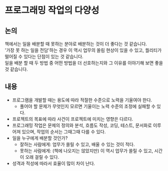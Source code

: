 # 프로그래밍 작업의 다양성

## 논의
책에서는 일을 배분할 때 못하는 분야로 배분하는 것이 더 좋다는 것 같습니다.  
'가장 못 하는 일을 전담'하는 경우 이 역시 업무의 쏠림 현상이 있을 수 있고, 퀄리티가 떨어질 수 있다는 단점이 있는 것 같습니다.  
일을 배분 할 때 두 방법 중 어떤 방법을 더 선호하는지와 그 이유를 이야기해 보면 좋을 것 같습니다. 

## 내용
- 프로그램을 개발할 때는 용도에 따라 적절한 수준으로 노력을 기울여야 한다.
    - 풀어야 할 문제가 무엇인지 모르면 기울이는 노력 수준의 조정에 실패할 수 있다.
- 프로젝트의 목표에 따라 사건이 프로젝트에 미치는 영향은 다르다.
- 프로그래밍 작업은 문제의 정의와 분석, 흐름도 작성, 코딩, 테스트, 문서화로 이루어져 있으며, 작업의 순서는 그때그때 다를 수 있다.
- 일을 누구에게 배분할 것인가?
    - 잘하는 사람에게: 업무가 쏠릴 수 있고, 배울 수 있는 것이 적다.
    - 못하는 사람에게: (책에 나오지는 않았지만) 이 역시 업무가 쏠릴 수 있고, 시간이 오래 걸릴 수 있다.
- 성격과 적성에 따라서 효율이 많이 차이 난다.
    